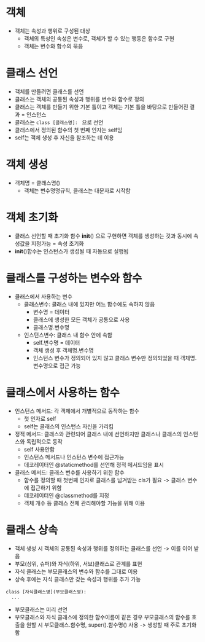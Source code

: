 # 객체
  * 객체는 속성과 행위로 구성된 대상
    * 객체의 특성인 속성은 변수로, 객체가 할 수 있는 행동은 함수로 구현
    * 객체는 변수와 함수의 묶음
 
# 클래스 선언
  * 객체를 만들려면 클래스를 선언
  * 클래스는 객체의 공통된 속성과 행위를 변수와 함수로 정의
  * 클래스는 객체를 만들기 위한 기본 틀이고 객체는 기본 틀을 바탕으로 만들어진 결과 = 인스턴스
  * 클래스는 `class [클래스명]: ` 으로 선언
  * 클래스에서 정의된 함수의 첫 번째 인자는 self임
  * self는 객체 생성 후 자신을 참조하는 데 이용
  
# 객체 생성
  * 객체명 = 클래스명()
    * 객체는 변수명명규칙, 클래스는 대문자로 시작함

# 객체 초기화
  * 클래스 선언할 때 초기화 함수 __init__() 으로 구현하면 객체를 생성하는 것과 동시에 속성값을 지정가능 = 속성 초기화
  * __init__()함수는 인스턴스가 생성될 때 자동으로 실행됨

# 클래스를 구성하는 변수와 함수
  * 클래스에서 사용하는 변수
    * 클래스변수: 클래스 내에 있지만 어느 함수에도 속하지 않음
      * 변수명 = 데이터
      * 클래스에 생성한 모든 객체가 공통으로 사용
      * 클래스명.변수명
    * 인스턴스변수: 클래스 내 함수 안에 속함
      * self.변수명 = 데이터
      * 객체 생성 후 객체명.변수명
      * 인스턴스 변수가 정의되어 있지 않고 클래스 변수만 정의되었을 때 객체명.변수명으로 접근 가능
 
# 클래스에서 사용하는 함수
  * 인스턴스 메서드: 각 객체에서 개별적으로 동작하는 함수
    * 첫 인자로 self
    * self는 클래스의 인스턴스 자신을 가리킴
  * 정적 메서드: 클래스와 관련되어 클래스 내에 선언하지만 클래스나 클래스의 인스턴스와 독립적으로 동작
    * self 사용안함
    * 인스턴스 메서드나 인스턴스 변수에 접근가능
    * 데코레이터인 @staticmethod를 선언해 정적 메서드임을 표시
  * 클래스 메서드: 클래스 변수를 사용하기 위한 함수
    * 함수를 정의할 때 첫번째 인자로 클래스를 넘겨받는 cls가 필요 -> 클래스 변수에 접근하기 위함
    * 데코레이터인 @classmethod를 지정
    * 객체 개수 등 클래스 전체 관리해야할 기능을 위해 이용

# 클래스 상속
  * 객체 생성 시 객체의 공통된 속성과 행위를 정의하는 클래스를 선언 -> 이를 이어 받음
  * 부모(상위, 슈퍼)와 자식(하위, 서브)클래스로 관계를 표현
  * 자식 클래스는 부모클래스의 변수와 함수를 그대로 이용
  * 상속 후에는 자식 클래스만 갖는 속성과 행위를 추가 가능
  ```
  class [자식클래스명](부모클래스명):
    ...
  ```
  * 부모클래스는 미리 선언
  * 부모클래스와 자식 클래스에 정의한 함수이름이 같은 경우 부모클래스의 함수를 호출을 원할 시 부모클래스.함수명, super().함수명() 사용  -> 생성할 때 주로 초기화함
